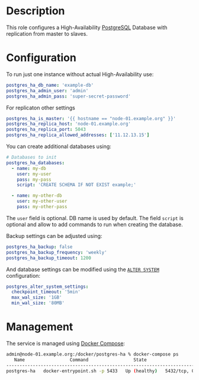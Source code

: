 # Description

This role configures a High-Availability [PostgreSQL](https://www.postgresql.org/) Database with replication from master to slaves.

# Configuration

To run just one instance without actual High-Availability use:
```yaml
postgres_ha_db_name: 'example-db'
postgres_ha_admin_user: 'admin'
postgres_ha_admin_pass: 'super-secret-password'
```
For replicaton other settings
```yaml
postgres_ha_is_master: '{{ hostname == "node-01.example.org" }}'
postgres_ha_replica_host: 'node-01.example.org'
postgres_ha_replica_port: 5043
postgres_ha_replica_allowed_addresses: ['11.12.13.15']
```
You can create additional databases using:
```yaml
# Databases to init
postgres_ha_databases:
  - name: my-db
    user: my-user
    pass: my-pass
    script: 'CREATE SCHEMA IF NOT EXIST example;' 

  - name: my-other-db
    user: my-other-user
    pass: my-other-pass
```
The `user` field is optional. DB name is used by default.
The field `script` is optional and allow to add commands to run when creating the database.

Backup settings can be adjusted using:
```yaml
postgres_ha_backup: false
postgres_ha_backup_frequency: 'weekly'
postgres_ha_backup_timeout: 1200
```

And database settings can be modified using the [`ALTER SYSTEM`](https://www.postgresql.org/docs/current/sql-altersystem.html) configuration:
```yaml
postgres_alter_system_settings:
  checkpoint_timeout: '5min'
  max_wal_size: '1GB'
  min_wal_size: '80MB'
```

# Management

The service is managed using [Docker Compose](https://docs.docker.com/compose/):
```sh
admin@node-01.example.org:/docker/postgres-ha % docker-compose ps
   Name                 Command                 State                    Ports
--------------------------------------------------------------------------------------------
postgres-ha   docker-entrypoint.sh -p 5433   Up (healthy)   5432/tcp, 0.0.0.0:5433->5433/tcp
```
